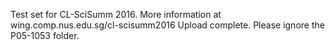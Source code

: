 Test set for CL-SciSumm 2016. 
More information at wing.comp.nus.edu.sg/cl-scisumm2016
Upload complete. Please ignore the P05-1053 folder.
